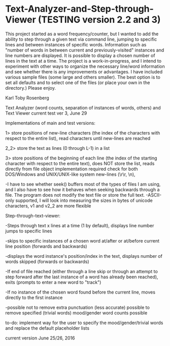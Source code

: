 # Text-Analyzer-and-Step-through-Viewer (TESTING version 2.2 and 3)
This project started as a word frequency/counter,
but I wanted to add the ability to step through a given text via command line,
jumping to specific lines and between instances of specific words.
Information such as "number of words in between current and previously-visited" instances and line numbers are displayed.
It is possible to display a chosen number of lines in the text at a time.
The project is a work-in-progress, and I intend to experiment with other ways to organize the necessary line/word information and 
see whether there is any improvements or advantages. I have included various sample files (some large and others smaller). 
The best option is to set all defaults and to select one of the files (or place your own in the directory.) Please enjoy.

Karl Toby Rosenberg

Text Analyzer (word counts, separation of instances of words, others) and Text Viewer
current test ver 3, June 29


Implementations of main and test versions:

1> store positions of new-line characters (the index of the characters with respect to the entire list), read characters until new-lines are reached

2_2> store the text as lines (0 through L-1) in a list

3> store positions of the beginning of each line (the index of the starting character with respect to the entire text),
does NOT store the list, reads directly from file object
implementation required check for both DOS/Windows and UNIX/UNIX-like system new-lines (\r\r, \n),

-I have to see whether seek() buffers most of the types of files I am using,
and I also have to see how it behaves when seeking backwards through a file.
The program does not modify the text file or store the full text.
-ASCII-only supported, I will look into measuring the sizes in bytes of unicode characters,
v1 and v2_2 are more flexible


Step-through-text-viewer:

-Steps through text x lines at a time (1 by default), displays line number
jumps to specific lines

-skips to specific instances of a chosen word 
at/after or at/before current line position (forwards and backwards)

-displays the word instance's position/index in the text,
displays number of words skipped (forwards or backwards)

-If end of file reached 
(either through a line skip or through an attempt to step forward after 
the last instance of a word has already been reached),
exits (prompts to enter a new word to "track")

-If no instance of the chosen word found before the current line,
moves directly to the first instance

-possible not to remove extra punctuation (less accurate)
possible to remove specified (trivial words)
mood/gender word counts possible

to-do: implement way for the user to specify the 
mood/gender/trivial words and replace the default placeholder lists

current version June 25/26, 2016